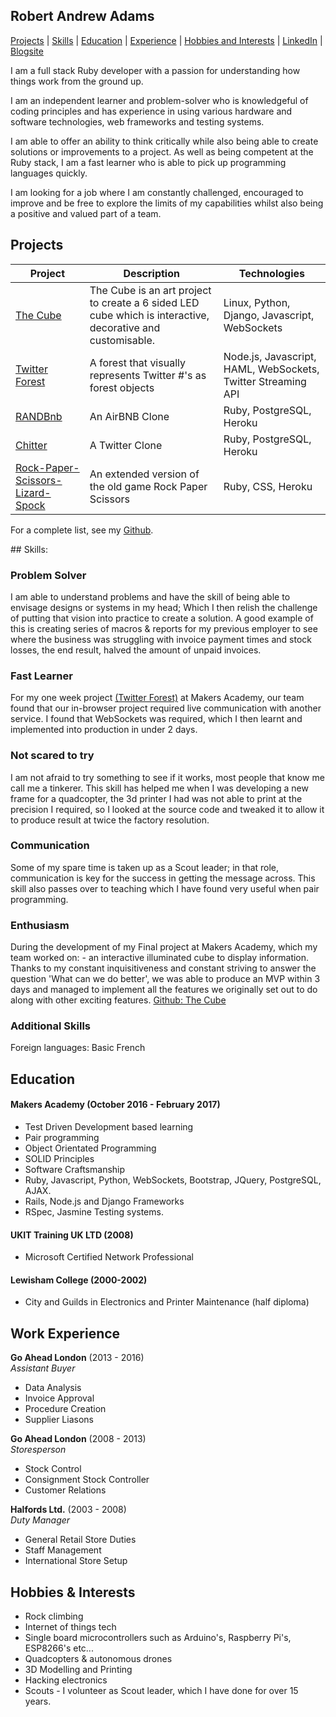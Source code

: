 ## Robert Andrew Adams

[Projects](#projects) | [Skills](#skills) | [Education](#education) | [Experience](#experience) | [Hobbies and Interests](#hobbies-and-interests) | [LinkedIn](https://www.linkedin.com/in/robert-adams-5bb7bb68/) | [Blogsite](http://sultan-hq.com.com)

I am a full stack Ruby developer with a passion for understanding how things work from the ground up.

I am an independent learner and problem-solver who is knowledgeful of coding principles and has experience in using various hardware and software technologies, web frameworks and testing systems.

I am able to offer an ability to think critically while also being able to create solutions or improvements to a project.
As well as being competent at the Ruby stack, I am a fast learner who is able to pick up programming languages quickly.

I am looking for a job where I am constantly challenged, encouraged to improve and be free to explore the limits of my capabilities whilst also being a positive and valued part of a team.



## Projects


| Project   | Description | Technologies |
|---        |---         |---           |
| [The Cube](https://github.com/sultanhq/makers_cube) | The Cube is an art project to create a 6 sided LED cube which is interactive, decorative and customisable. | Linux, Python, Django, Javascript, WebSockets |
| [Twitter Forest](https://github.com/sultanhq/twitter_forest) | A forest that visually represents Twitter #'s as forest objects | Node.js, Javascript, HAML, WebSockets, Twitter Streaming API|
| [RANDBnb](https://github.com/sultanhq/RAND-MakersBNB) | An AirBNB Clone | Ruby, PostgreSQL, Heroku|
| [Chitter](https://github.com/sultanhq/chitter-challenge)| A Twitter Clone | Ruby, PostgreSQL, Heroku|
|[Rock-Paper-Scissors-Lizard-Spock](https://github.com/sultanhq/rps-challenge) | An extended version of the old game Rock Paper Scissors| Ruby, CSS, Heroku |

For a complete list, see my [Github](https://github.com/sultanhq).

## Skills:


### Problem Solver
I am able to understand problems and have the skill of being able to envisage designs or systems in my head; Which I then relish the challenge of putting that vision into practice to create a solution. A good example of this is creating series of macros & reports for my previous employer to see where the business was struggling with invoice payment times and stock losses, the end result, halved the amount of unpaid invoices.


### Fast Learner
For my one week project [(Twitter Forest)](https://github.com/sultanhq/twitter_forest)  at Makers Academy, our team found that our in-browser project required live communication with another service. I found that WebSockets was required, which I then learnt and implemented into production in under 2 days.

### Not scared to try
I am not afraid to try something to see if it works, most people that know me call me a tinkerer. This skill has helped me when I was developing a new frame for a quadcopter, the 3d printer I had was not able to print at the precision I required, so I looked at the source code and tweaked it to allow it to produce result at twice the factory resolution.

### Communication
Some of my spare time is taken up as a Scout leader; in that role, communication is key for the success in getting the message across. This skill also passes over to teaching which I have found very useful when pair programming.

### Enthusiasm

During the development of my Final project at Makers Academy, which my team worked on: - an interactive illuminated cube to display information. Thanks to my constant inquisitiveness and constant striving to answer the question 'What can we do better', we was able to produce an MVP within 3 days and managed to implement all the features we originally set out to do along with other exciting features.
[Github: The Cube](https://github.com/sultanhq/makers_cube)

### Additional Skills

  Foreign languages: Basic French

## Education

#### Makers Academy (October 2016 - February 2017)

- Test Driven Development based learning
- Pair programming
- Object Orientated Programming
- SOLID Principles
- Software Craftsmanship
- Ruby, Javascript, Python, WebSockets, Bootstrap, JQuery, PostgreSQL, AJAX.
- Rails, Node.js and Django Frameworks
- RSpec, Jasmine Testing systems.

#### UKIT Training UK LTD (2008)

- Microsoft Certified Network Professional

#### Lewisham College (2000-2002)

- City and Guilds in Electronics and Printer Maintenance (half diploma)

## Work Experience


**Go Ahead London** (2013 - 2016)  
*Assistant Buyer*
* Data Analysis
* Invoice Approval
* Procedure Creation
* Supplier Liasons

**Go Ahead London** (2008 - 2013)  
*Storesperson*
* Stock Control
* Consignment Stock Controller
* Customer Relations

**Halfords Ltd.** (2003 - 2008)   
*Duty Manager*
* General Retail Store Duties
* Staff Management
* International Store Setup


## Hobbies & Interests

  * Rock climbing
  * Internet of things tech
  * Single board microcontrollers such as Arduino's, Raspberry Pi's, ESP8266's etc...
  * Quadcopters & autonomous drones
  * 3D Modelling and Printing
  * Hacking electronics
  * Scouts - I volunteer as Scout leader, which I have done for over 15 years.
